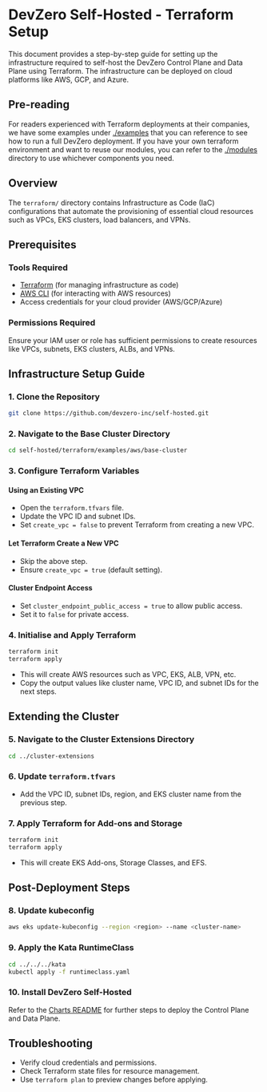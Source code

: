# DevZero Self-Hosted - Terraform Setup

This document provides a step-by-step guide for setting up the infrastructure required to self-host the DevZero Control Plane and Data Plane using Terraform. The infrastructure can be deployed on cloud platforms like AWS, GCP, and Azure.

## Pre-reading

For readers experienced with Terraform deployments at their companies, we have some examples under [./examples](./examples/) that you can reference to see how to run a full DevZero deployment.
If you have your own terraform environment and want to reuse our modules, you can refer to the [./modules](./modules/) directory to use whichever components you need.

## Overview

The `terraform/` directory contains Infrastructure as Code (IaC) configurations that automate the provisioning of essential cloud resources such as VPCs, EKS clusters, load balancers, and VPNs.

## Prerequisites

### Tools Required
- [Terraform](https://www.terraform.io/) (for managing infrastructure as code)
- [AWS CLI](https://aws.amazon.com/cli/) (for interacting with AWS resources)
- Access credentials for your cloud provider (AWS/GCP/Azure)

### Permissions Required
Ensure your IAM user or role has sufficient permissions to create resources like VPCs, subnets, EKS clusters, ALBs, and VPNs.

## Infrastructure Setup Guide

### 1. Clone the Repository

```bash
git clone https://github.com/devzero-inc/self-hosted.git
```

### 2. Navigate to the Base Cluster Directory

```bash
cd self-hosted/terraform/examples/aws/base-cluster
```

### 3. Configure Terraform Variables

#### Using an Existing VPC
- Open the `terraform.tfvars` file.
- Update the VPC ID and subnet IDs.
- Set `create_vpc = false` to prevent Terraform from creating a new VPC.

#### Let Terraform Create a New VPC
- Skip the above step.
- Ensure `create_vpc = true` (default setting).

#### Cluster Endpoint Access
- Set `cluster_endpoint_public_access = true` to allow public access.
- Set it to `false` for private access.

### 4. Initialise and Apply Terraform

```bash
terraform init
terraform apply
```

- This will create AWS resources such as VPC, EKS, ALB, VPN, etc.
- Copy the output values like cluster name, VPC ID, and subnet IDs for the next steps.

## Extending the Cluster

### 5. Navigate to the Cluster Extensions Directory

```bash
cd ../cluster-extensions
```

### 6. Update `terraform.tfvars`

- Add the VPC ID, subnet IDs, region, and EKS cluster name from the previous step.

### 7. Apply Terraform for Add-ons and Storage

```bash
terraform init
terraform apply
```

- This will create EKS Add-ons, Storage Classes, and EFS.

## Post-Deployment Steps

### 8. Update kubeconfig

```bash
aws eks update-kubeconfig --region <region> --name <cluster-name>
```

### 9. Apply the Kata RuntimeClass

```bash
cd ../../../kata
kubectl apply -f runtimeclass.yaml
```

### 10. Install DevZero Self-Hosted

Refer to the [Charts README](../charts/README.md) for further steps to deploy the Control Plane and Data Plane.

## Troubleshooting

- Verify cloud credentials and permissions.
- Check Terraform state files for resource management.
- Use `terraform plan` to preview changes before applying.



